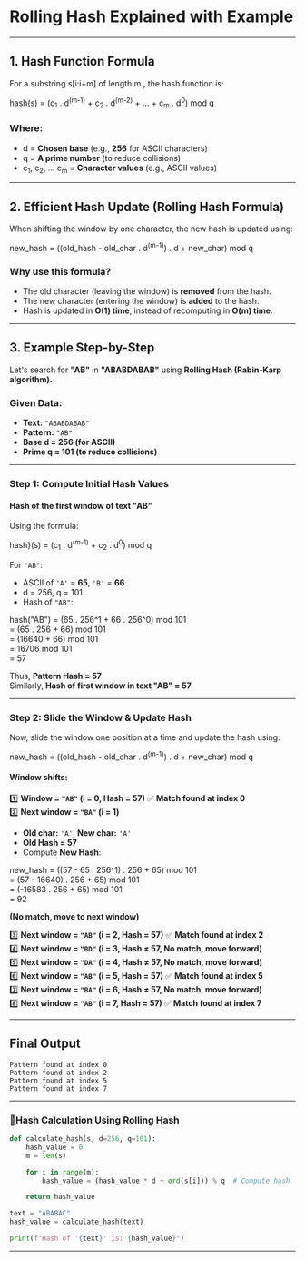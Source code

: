 # **Rolling Hash Explained with Example**  

---

## **1. Hash Function Formula**  
For a substring s[i:i+m] of length m , the hash function is:  

hash(s) = (c<sub>1</sub> . d<sup>(m-1)</sup> + c<sub>2</sub> . d<sup>(m-2)</sup> + ... + c<sub>m</sub> . d<sup>0</sup>) mod q

### **Where:**
- d = **Chosen base** (e.g., **256** for ASCII characters)
- q = **A prime number** (to reduce collisions)
- c<sub>1</sub>, c<sub>2</sub>, ... c<sub>m</sub> = **Character values** (e.g., ASCII values)

---

## **2. Efficient Hash Update (Rolling Hash Formula)**
When shifting the window by one character, the new hash is updated using:

new_hash = ((old_hash - old_char . d<sup>(m-1)</sup>) . d + new_char) mod q

### **Why use this formula?**
- The old character (leaving the window) is **removed** from the hash.
- The new character (entering the window) is **added** to the hash.
- Hash is updated in **O(1) time**, instead of recomputing in **O(m) time**.

---

## **3. Example Step-by-Step**  
Let's search for **"AB"** in **"ABABDABAB"** using **Rolling Hash (Rabin-Karp algorithm).**

### **Given Data:**
- **Text:** `"ABABDABAB"`
- **Pattern:** `"AB"`
- **Base d  = 256 (for ASCII)**
- **Prime q  = 101 (to reduce collisions)**

---

### **Step 1: Compute Initial Hash Values**  
#### **Hash of the first window of text "AB"**  

Using the formula:

hash}(s) = (c<sub>1</sub> . d<sup>(m-1)</sup> + c<sub>2</sub> . d<sup>0</sup>) mod q

For `"AB"`:
- ASCII of `'A'` = **65**, `'B'` = **66**
- d = 256, q = 101
- Hash of `"AB"`:

hash("AB") = (65 . 256^1 + 66 . 256^0) mod 101<br>
= (65 . 256 + 66) mod 101<br>
= (16640 + 66) mod 101<br>
= 16706 mod 101<br>
= 57<br>

Thus, **Pattern Hash = 57**  
Similarly, **Hash of first window in text "AB" = 57**

---

### **Step 2: Slide the Window & Update Hash**  
Now, slide the window one position at a time and update the hash using:

new_hash = ((old_hash - old_char . d<sup>(m-1)</sup>) . d + new_char) mod q

#### **Window shifts:**
1️⃣ **Window = `"AB"` (i = 0, Hash = 57)** ✅ **Match found at index 0**  
2️⃣ **Next window = `"BA"` (i = 1)**
   - **Old char:** `'A'`, **New char:** `'A'`
   - **Old Hash = 57**
   - Compute **New Hash**:

new_hash = ((57 - 65 . 256^1) . 256 + 65) mod 101<br>
= (57 - 16640) . 256 + 65) mod 101<br>
= (-16583 . 256 + 65) mod 101<br>
= 92<br>

**(No match, move to next window)**  

3️⃣ **Next window = `"AB"` (i = 2, Hash = 57)** ✅ **Match found at index 2**  
4️⃣ **Next window = `"BD"` (i = 3, Hash ≠ 57, No match, move forward)**  
5️⃣ **Next window = `"DA"` (i = 4, Hash ≠ 57, No match, move forward)**  
6️⃣ **Next window = `"AB"` (i = 5, Hash = 57)** ✅ **Match found at index 5**  
7️⃣ **Next window = `"BA"` (i = 6, Hash ≠ 57, No match, move forward)**  
8️⃣ **Next window = `"AB"` (i = 7, Hash = 57)** ✅ **Match found at index 7**  

---

## **Final Output**
```
Pattern found at index 0
Pattern found at index 2
Pattern found at index 5
Pattern found at index 7
```

---

### **🔹Hash Calculation Using Rolling Hash**
```python
def calculate_hash(s, d=256, q=101):
    hash_value = 0
    m = len(s)

    for i in range(m):
        hash_value = (hash_value * d + ord(s[i])) % q  # Compute hash

    return hash_value

text = "ABABAC"
hash_value = calculate_hash(text)

print(f"Hash of '{text}' is: {hash_value}")
```

---
